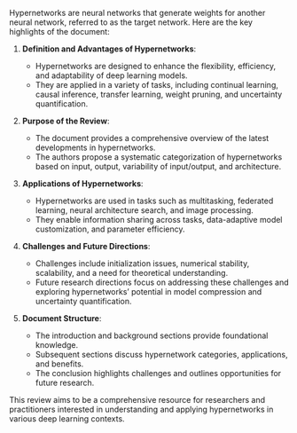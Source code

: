 Hypernetworks are neural networks that generate weights for another neural network, referred to as the target network. Here are the key highlights of the document:

1. **Definition and Advantages of Hypernetworks**:
   - Hypernetworks are designed to enhance the flexibility, efficiency, and adaptability of deep learning models.
   - They are applied in a variety of tasks, including continual learning, causal inference, transfer learning, weight pruning, and uncertainty quantification.

2. **Purpose of the Review**:
   - The document provides a comprehensive overview of the latest developments in hypernetworks.
   - The authors propose a systematic categorization of hypernetworks based on input, output, variability of input/output, and architecture.

3. **Applications of Hypernetworks**:
   - Hypernetworks are used in tasks such as multitasking, federated learning, neural architecture search, and image processing.
   - They enable information sharing across tasks, data-adaptive model customization, and parameter efficiency.

4. **Challenges and Future Directions**:
   - Challenges include initialization issues, numerical stability, scalability, and a need for theoretical understanding.
   - Future research directions focus on addressing these challenges and exploring hypernetworks’ potential in model compression and uncertainty quantification.

5. **Document Structure**:
   - The introduction and background sections provide foundational knowledge.
   - Subsequent sections discuss hypernetwork categories, applications, and benefits.
   - The conclusion highlights challenges and outlines opportunities for future research.

This review aims to be a comprehensive resource for researchers and practitioners interested in understanding and applying hypernetworks in various deep learning contexts.
